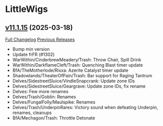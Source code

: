 # LittleWigs

## [v11.1.15](https://github.com/BigWigsMods/LittleWigs/tree/v11.1.15) (2025-03-18)
[Full Changelog](https://github.com/BigWigsMods/LittleWigs/compare/v11.1.14...v11.1.15) [Previous Releases](https://github.com/BigWigsMods/LittleWigs/releases)

- Bump min version  
- Update frFR (#1302)  
- WarWithin/CinderbrewMeadery/Trash: Throw Chair, Spill Drink  
- WarWithin/DarkflameCleft/Trash: Quenching Blast timer update  
- BfA/TheMotherlode/Rixxa: Azerite Catalyst timer update  
- Shadowlands/TheaterOfPain/Trash: Bar support for Raging Tantrum  
- Delves/SidestreetSluice/VindleSnapcrank: Update zone IDs  
- Delves/SidestreetSluice/Geargrave: Update zone IDs, fix rename  
- Delves: Few more renames  
- Delves/Trash/Goblin: Renames  
- Delves/FungalFolly/Maulspike: Renames  
- Delves/Trash/UnderpinRares: Victory sound when defeating Underpin, renames, cleanups  
- BfA/Mechagon/Trash: Throttle Detonate  
